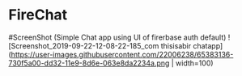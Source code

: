 # FireChat
#ScreenShot (Simple Chat app using UI of firerbase auth default)
![Screenshot_2019-09-22-12-08-22-185_com thisisabir chatapp](https://user-images.githubusercontent.com/22006238/65383136-730f5a00-dd32-11e9-8d6e-063e8da2234a.png | width=100)

